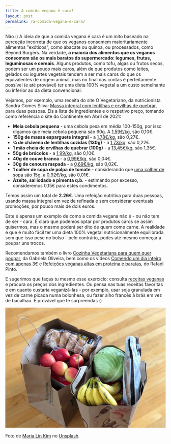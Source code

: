 ```yaml
---
title: A comida vegana é cara?
layout: post
permalink: /a-comida-vegana-e-cara/
---
```


Não :) A ideia de que a comida vegana é cara é um mito baseado na perceção incorreta de que os veganos consomem maioritariamente alimentos "exóticos", como abacate ou quinoa, ou processados, como Beyond Burgers. Na verdade, **a maioria dos alimentos que os veganos consomem são os mais baratos do supermercado: legumes, frutas, leguminosas e cereais**. Alguns produtos, como tofu, algas ou frutos secos, podem ser um pouco mais caros, além de que produtos como leites, gelados ou iogurtes vegetais tendem a ser mais caros do que os equivalentes de origem animal, mas no final das contas é perfeitamente possível (e até provável) ter uma dieta 100% vegetal a um custo semelhante ou inferior ao da dieta convencional.

Vejamos, por exemplo, uma receita do site O Vegetariano, da nutricionista Sandra Gomes Silva: [Massa integral com lentilhas e ervilhas de quebrar](http://ovegetariano.pt/massa-integral-com-lentilhas-e-ervilhas-de-quebrar), para duas pessoas. Eis a lista de ingredientes e o respetivo preço, tomando como referência o site do Continente em Abril de 2021:

* **Meia cebola pequena** - uma cebola pesa em média 100-150g, por isso digamos que meia cebola pequena são 60g. A [1,59€/kg](https://www.continente.pt/stores/continente/pt-pt/public/Pages/ProductDetail.aspx?ProductId=5063153), são 0,10€.
* **150g de massa esparguete integral** - a [1,78€/kg](https://www.continente.pt/stores/continente/pt-pt/public/Pages/ProductDetail.aspx?ProductId=5879150), são 0,27€.
* **¾ de chávena de lentilhas cozidas (130g)** - a [1,73/kg](https://www.continente.pt/stores/continente/pt-pt/public/Pages/ProductDetail.aspx?ProductId=6818176), são 0,22€.
* **1 mão cheia de ervilhas de quebrar (100g)** - a [13,45€/kg](https://www.continente.pt/stores/continente/pt-pt/public/Pages/ProductDetail.aspx?ProductId=5818924), são 1,35€.
* **50g de brócolos** - a [1,99/kg](https://www.continente.pt/stores/continente/pt-pt/public/Pages/ProductDetail.aspx?ProductId=2076764), são 0,10€.
* **40g de couve branca** - a [0,99€/kg](https://www.continente.pt/stores/continente/pt-pt/public/Pages/ProductDetail.aspx?ProductId=2076762), são 0,04€.
* **30g de cenoura raspada** - a [0,69€/kg](https://www.continente.pt/stores/continente/pt-pt/public/Pages/ProductDetail.aspx?ProductId=5063155), são 0,02€.
* **1 colher de sopa de polpa de tomate** - considerando que [uma colher de sopa são 15g](https://conversor-de-medidas.com/culinaria-vm/--1--colher-de-sopa--de--molho-de-tomate--em--grama), a [0,92€/kg](https://www.continente.pt/stores/continente/pt-pt/public/Pages/ProductDetail.aspx?ProductId=4898365), são 0,01€.
* **Azeite, sal iodado e pimenta q.b.** - estimando por excesso, consideremos 0,15€ para estes condimentos.

Temos assim um total de **2.26€**. Uma refeição nutritiva para duas pessoas, usando massa integral em vez de refinada e sem considerar eventuais promoções, por pouco mais de dois euros.

Este é apenas um exemplo de como a comida vegana não é - ou não tem de ser - cara. É claro que podemos optar por produtos caros se assim quisermos, mas o mesmo poderá ser dito de quem come carne. A realidade é que é muito fácil ter uma dieta 100% vegetal nutricionalmente equilibrada sem que isso pese no bolso - pelo contrário, podes até mesmo começar a poupar uns trocos.

Recomendamos também o livro [Cozinha Vegetariana para quem quer poupar](https://www.arteplural.pt/produtos/ficha/cozinha-vegetariana-para-quem-quer-poupar/15705794), da Gabriela Oliveira, bem como os vídeos [Comendo um dia inteiro com apenas 3€](https://www.youtube.com/watch?v=V2y-Yx8KMlw) e [Refeições veganas altas em proteína e baratas](https://www.youtube.com/watch?v=ogk0r-NY-90), do Rafael Pinto.

E sugerimos que faças tu mesmo esse exercício: consulta [receitas veganas](/onde-posso-encontrar-receitas-veganas/) e procura os preços dos ingredientes. Ou pensa nas tuas receitas favoritas e em quanto custaria veganizá-las - por exemplo, usar soja granulada em vez de carne picada numa bolonhesa, ou fazer alho francês à brás em vez de bacalhau. É provável que te surpreendas :)

![[Foto de sacos de compras]](/assets/images/maria-lin-kim-8RaUEd8zD-U-unsplash.jpg "Sacos de compras")

<div class="img-caption">Foto de <a href="https://unsplash.com/@mrsmaria?utm_source=unsplash&utm_medium=referral&utm_content=creditCopyText">Maria Lin Kim</a> no <a href="https://unsplash.com">Unsplash</a>.</div>




